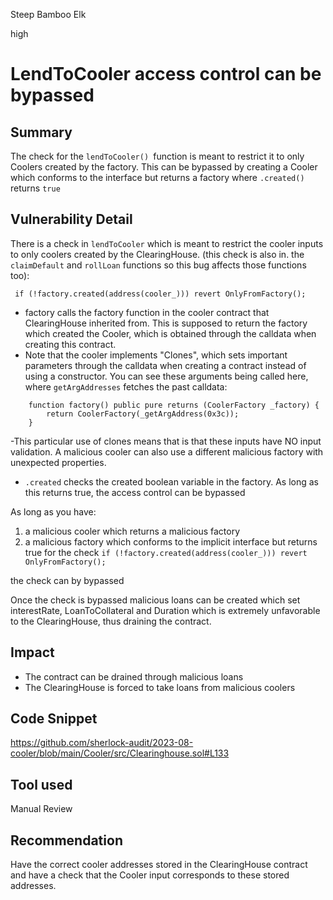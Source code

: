 Steep Bamboo Elk

high

# LendToCooler access control can be bypassed
## Summary

The check for the `lendToCooler() `function is meant to restrict it to only Coolers created by the factory. This can be bypassed by creating a Cooler which conforms to the interface but returns a factory where `.created()` returns `true`

## Vulnerability Detail

There is a check in `lendToCooler` which is meant to restrict the cooler inputs to only coolers created by the ClearingHouse. (this check is also in. the `claimDefault` and `rollLoan` functions so this bug affects those functions too):

```solidity
 if (!factory.created(address(cooler_))) revert OnlyFromFactory();
```
- factory calls the factory function in the cooler contract that ClearingHouse inherited from. This is supposed to return the factory which created the Cooler, which is obtained through the calldata when creating this contract.
- Note that the cooler implements "Clones", which sets important parameters through the calldata when creating a contract instead of using a constructor. You can see these arguments being called here, where `getArgAddresses` fetches the past calldata:

```solidity
    function factory() public pure returns (CoolerFactory _factory) {
        return CoolerFactory(_getArgAddress(0x3c));
    }
```

-This particular use of clones means that is that these inputs have NO input validation. A malicious cooler can also use a different malicious factory with unexpected properties.

- `.created` checks the created boolean variable in the factory. As long as this returns true, the access control can be bypassed

As long as you have:
1. a malicious cooler which returns a malicious factory
2. a malicious factory which conforms to the implicit interface but returns true for the check  `if (!factory.created(address(cooler_))) revert OnlyFromFactory();`

the check can by bypassed

Once the check is bypassed malicious loans can be created which set interestRate, LoanToCollateral and Duration which is extremely unfavorable to the ClearingHouse, thus draining the contract.

## Impact

- The contract can be drained through malicious loans
- The ClearingHouse is forced to take loans from malicious coolers

## Code Snippet

https://github.com/sherlock-audit/2023-08-cooler/blob/main/Cooler/src/Clearinghouse.sol#L133

## Tool used

Manual Review

## Recommendation

Have the correct cooler addresses stored in the ClearingHouse contract and have a check that the Cooler input corresponds to these stored addresses.
